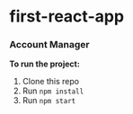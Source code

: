 # first-react-app

### Account Manager

**To run the project:**

1. Clone this repo
2. Run `npm install`
3. Run `npm start`
